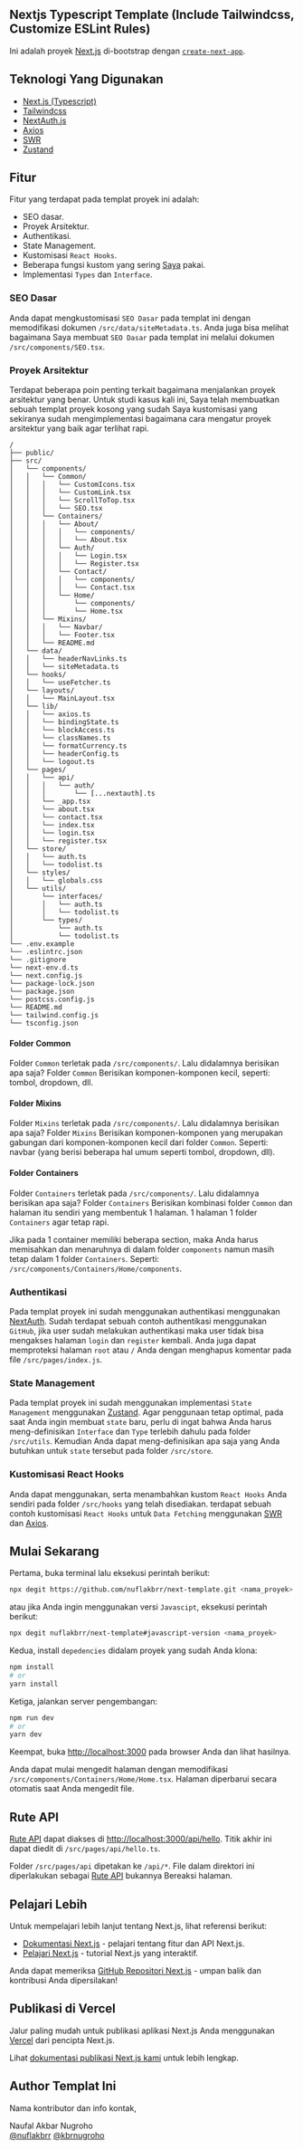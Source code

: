 ## Nextjs Typescript Template (Include Tailwindcss, Customize ESLint Rules)

Ini adalah proyek [Next.js](https://nextjs.org/) di-bootstrap dengan [`create-next-app`](https://github.com/vercel/next.js/tree/canary/packages/create-next-app).

## Teknologi Yang Digunakan

- [Next.js (Typescript)](https://nextjs.org/)
- [Tailwindcss](https://tailwindcss.com/)
- [NextAuth.js](https://next-auth.js.org/getting-started/introduction/)
- [Axios](https://axios-http.com/docs/intro/)
- [SWR](https://swr.vercel.app/)
- [Zustand](https://docs.pmnd.rs/zustand/getting-started/introduction/)

## Fitur

Fitur yang terdapat pada templat proyek ini adalah:

- SEO dasar.
- Proyek Arsitektur.
- Authentikasi.
- State Management.
- Kustomisasi `React Hooks`.
- Beberapa fungsi kustom yang sering [Saya](https://github.com/nuflakbrr) pakai.
- Implementasi `Types` dan `Interface`.

### SEO Dasar

Anda dapat mengkustomisasi `SEO Dasar` pada templat ini dengan memodifikasi dokumen `/src/data/siteMetadata.ts`. Anda juga bisa melihat bagaimana Saya membuat `SEO Dasar` pada templat ini melalui dokumen `/src/components/SEO.tsx`.

### Proyek Arsitektur

Terdapat beberapa poin penting terkait bagaimana menjalankan proyek arsitektur yang benar. Untuk studi kasus kali ini, Saya telah membuatkan sebuah templat proyek kosong yang sudah Saya kustomisasi yang sekiranya sudah mengimplementasi bagaimana cara mengatur proyek arsitektur yang baik agar terlihat rapi.

```
/
├── public/
├── src/
│   └── components/
│   │   └── Common/
│   │   │   └── CustomIcons.tsx
│   │   │   └── CustomLink.tsx
│   │   │   └── ScrollToTop.tsx
│   │   │   └── SEO.tsx
│   │   └── Containers/
│   │   │   └── About/
│   │   │   │   └── components/
│   │   │   │   └── About.tsx
│   │   │   └── Auth/
│   │   │   │   └── Login.tsx
│   │   │   │   └── Register.tsx
│   │   │   └── Contact/
│   │   │   │   └── components/
│   │   │   │   └── Contact.tsx
│   │   │   └── Home/
│   │   │       └── components/
│   │   │       └── Home.tsx
│   │   └── Mixins/
│   │   │   └── Navbar/
│   │   │   └── Footer.tsx
│   │   └── README.md
│   └── data/
│   │   └── headerNavLinks.ts
│   │   └── siteMetadata.ts
│   └── hooks/
│   │   └── useFetcher.ts
│   └── layouts/
│   │   └── MainLayout.tsx
│   └── lib/
│   │   └── axios.ts
│   │   └── bindingState.ts
│   │   └── blockAccess.ts
│   │   └── classNames.ts
│   │   └── formatCurrency.ts
│   │   └── headerConfig.ts
│   │   └── logout.ts
│   └── pages/
│   │   └── api/
│   │   │   └── auth/
│   │   │       └── [...nextauth].ts
│   │   └── _app.tsx
│   │   └── about.tsx
│   │   └── contact.tsx
│   │   └── index.tsx
│   │   └── login.tsx
│   │   └── register.tsx
│   └── store/
│   │   └── auth.ts
│   │   └── todolist.ts
│   └── styles/
│   │   └── globals.css
│   └── utils/
│       └── interfaces/
│       │   └── auth.ts
│       │   └── todolist.ts
│       └── types/
│           └── auth.ts
│           └── todolist.ts
└── .env.example
└── .eslintrc.json
└── .gitignore
└── next-env.d.ts
└── next.config.js
└── package-lock.json
└── package.json
└── postcss.config.js
└── README.md
└── tailwind.config.js
└── tsconfig.json
```

#### Folder Common

Folder `Common` terletak pada `/src/components/`. Lalu didalamnya berisikan apa saja? Folder `Common` Berisikan komponen-komponen kecil, seperti: tombol, dropdown, dll.

#### Folder Mixins

Folder `Mixins` terletak pada `/src/components/`. Lalu didalamnya berisikan apa saja? Folder `Mixins` Berisikan komponen-komponen yang merupakan gabungan dari komponen-komponen kecil dari folder `Common`. Seperti: navbar (yang berisi beberapa hal umum seperti tombol, dropdown, dll).

#### Folder Containers

Folder `Containers` terletak pada `/src/components/`. Lalu didalamnya berisikan apa saja? Folder `Containers` Berisikan kombinasi folder `Common` dan halaman itu sendiri yang membentuk 1 halaman. 1 halaman 1 folder `Containers` agar tetap rapi.

Jika pada 1 container memiliki beberapa section, maka Anda harus memisahkan dan menaruhnya di dalam folder `components` namun masih tetap dalam 1 folder `Containers`. Seperti: `/src/components/Containers/Home/components`.

### Authentikasi

Pada templat proyek ini sudah menggunakan authentikasi menggunakan [NextAuth](https://next-auth.js.org/getting-started/introduction/). Sudah terdapat sebuah contoh authentikasi menggunakan `GitHub`, jika user sudah melakukan authentikasi maka user tidak bisa mengakses halaman `login` dan `register` kembali. Anda juga dapat memproteksi halaman `root` atau `/` Anda dengan menghapus komentar pada file `/src/pages/index.js`.

### State Management

Pada templat proyek ini sudah menggunakan implementasi `State Management` menggunakan [Zustand](https://docs.pmnd.rs/zustand/getting-started/introduction). Agar penggunaan tetap optimal, pada saat Anda ingin membuat `state` baru, perlu di ingat bahwa Anda harus meng-definisikan `Interface` dan `Type` terlebih dahulu pada folder `/src/utils`. Kemudian Anda dapat meng-definisikan apa saja yang Anda butuhkan untuk `state` tersebut pada folder `/src/store`.

### Kustomisasi React Hooks

Anda dapat menggunakan, serta menambahkan kustom `React Hooks` Anda sendiri pada folder `/src/hooks` yang telah disediakan. terdapat sebuah contoh kustomisasi `React Hooks` untuk `Data Fetching` menggunakan [SWR](https://swr.vercel.app) dan [Axios](https://axios-http.com/docs/intro).

## Mulai Sekarang

Pertama, buka terminal lalu eksekusi perintah berikut:

```bash
npx degit https://github.com/nuflakbrr/next-template.git <nama_proyek>
```

atau jika Anda ingin menggunakan versi `Javascipt`, eksekusi perintah berikut:

```bash
npx degit nuflakbrr/next-template#javascript-version <nama_proyek>
```

Kedua, install `depedencies` didalam proyek yang sudah Anda klona:

```bash
npm install
# or
yarn install
```

Ketiga, jalankan server pengembangan:

```bash
npm run dev
# or
yarn dev
```

Keempat, buka [http://localhost:3000](http://localhost:3000) pada browser Anda dan lihat hasilnya.

Anda dapat mulai mengedit halaman dengan memodifikasi `/src/components/Containers/Home/Home.tsx`. Halaman diperbarui secara otomatis saat Anda mengedit file.

## Rute API

[Rute API](https://nextjs.org/docs/api-routes/introduction) dapat diakses di [http://localhost:3000/api/hello](http://localhost:3000/api/hello). Titik akhir ini dapat diedit di `/src/pages/api/hello.ts`.

Folder `/src/pages/api` dipetakan ke `/api/*`. File dalam direktori ini diperlakukan sebagai [Rute API](https://nextjs.org/docs/api-routes/introduction) bukannya Bereaksi halaman.

## Pelajari Lebih

Untuk mempelajari lebih lanjut tentang Next.js, lihat referensi berikut:

- [Dokumentasi Next.js](https://nextjs.org/docs) - pelajari tentang fitur dan API Next.js.
- [Pelajari Next.js](https://nextjs.org/learn) - tutorial Next.js yang interaktif.

Anda dapat memeriksa [GitHub Repositori Next.js](https://github.com/vercel/next.js/) - umpan balik dan kontribusi Anda dipersilakan!

## Publikasi di Vercel

Jalur paling mudah untuk publikasi aplikasi Next.js Anda menggunakan [Vercel](https://vercel.com/new?utm_medium=default-template&filter=next.js&utm_source=create-next-app&utm_campaign=create-next-app-readme) dari pencipta Next.js.

Lihat [dokumentasi publikasi Next.js kami](https://nextjs.org/docs/deployment) untuk lebih lengkap.

## Author Templat Ini

Nama kontributor dan info kontak,

Naufal Akbar Nugroho  
[@nuflakbrr](https://github.com/nuflakbrr)
[@kbrnugroho](https://instagram.com/kbrnugroho)
